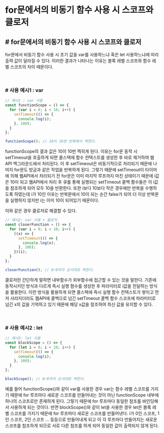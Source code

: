 # **for문에서의 비동기 함수 사용 시 스코프와 클로저**

## **# for문에서의 비동기 함수 사용 시 스코프와 클로저**

for문에서 비동기 함수 사용 시 초기 값을 var를 사용하느냐 혹은 let 사용하느냐에 따라 출력 값이 달라질 수 있다. 이러한 결과가 나타나는 이유는 블록 레벨 스코프와 함수 레벨 스코프의 차이 때문이다.

<br>

### **# 사용 예시1 : var**

```js
// 예시1 : var 사용
const functionScope = () => {
  for (var i = 0; i < 10; i++) {
    setTimeout(() => {
      console.log(i);
    }, 100);
  }
};

functionScope(); // 10이 10번 반복해서 찍힌다.
```

functionScope의 결과 값은 10이 10번 찍히게 된다. 이유는 for문 동작 시 setTimeout을 호출하게 되면 콜스택에 함수 컨텍스트를 생성한 후 바로 제거하여 웹API 백그라운드에서 처리된다. 이 후 setTimeout은 비동기적으로 처리되기 때문에 나머지 for문도 방금과 같은 작업을 반복하게 된다. 그렇기 때문에 setTimeout이 타이머에 의해 웹API에서 처리되기 전 for문은 이미 마지막 루프까지 마친 상태이기 때문에 i값은 10이 되고 웹API에서 처리 후 큐를 통해 실행되는 setTimeout 콜백 함수들은 이 i값을 참조하게 되어 모두 10을 반환한다. 또한 i보다 10보다 작은 경우에만 반복을 수행하도록 하였는데 i가 10인 이유는 반복문에서 10이 되는 순간 false가 되어 더 이상 반복문을 실행하지 않지만 i는 이미 10이 되어있기 때문이다.

이와 같은 경우 클로저로 해결할 수 있다.

```js
// 예시2: var 사용 + 클로저
const closerFunction = () => {
  for (var i = 0; i < 10; i++) {
    ((x) => {
      setTimeout(() => {
        console.log(x);
      }, 100);
    })(i);
  }
};

closerFunction(); // 0~9까지 순서대로 찍힌다.
```

클로저란 간단하게 말하면 내부함수가 외부함수에 접근할 수 있는 것을 말한다. 기존에 동작시키던 방식과 다르게 즉시 실행 함수를 생성한 후 파라미터로 i값을 전달하는 방식을 활용한다. 이런 방식을 활용하게 되면 콜스택에 즉시 실행 함수 컨텍스트가 쌓이고 먼저 사라지더라도 웹API에 콜백으로 넘긴 setTimeout 콜백 함수 스코프에 파라미터로 넘긴 x의 값을 기억하고 있기 때문에 해당 x값을 참조하여 최신 값을 유지할 수 있다.

<br>

### **# 사용 예시2 : let**

```js
// 예시3: let 사용
const blockScope = () => {
  for (let i = 0; i < 10; i++) {
    setTimeout(() => {
      console.log(i);
    }, 100);
  }
};

blockScope(); // 0~9까지 순서대로 찍힌다.
```

예를 들어 functionScope()와 같이 var를 사용한 경우 var는 함수 레벨 스코프를 가지기 때문에 for 루프마다 새로운 스코프를 만들어내는 것이 아닌 functionScope 내부에 하나의 스코프로만 존재하게 된다. 그렇기 때문에 for 루프마다 동일한 참조를 바인딩해서 사용하게 되는 것이다. 반면 blockScope()와 같이 let을 사용한 경우 let은 블록 레벨 스코프를 가지기 때문에 for 루프마다 새로운 스코프를 만들어낸다. i가 0인 스코프, 1인 스코프, 2인 스코프 ... 등등으로 만들어내게 되고 이 각 루프마다 만들어지는 새로운 스코프를 참조하게 되므로 서로 다른 참조를 하게 되어 동일한 값이 출력되지 않게 된다.

<br>
